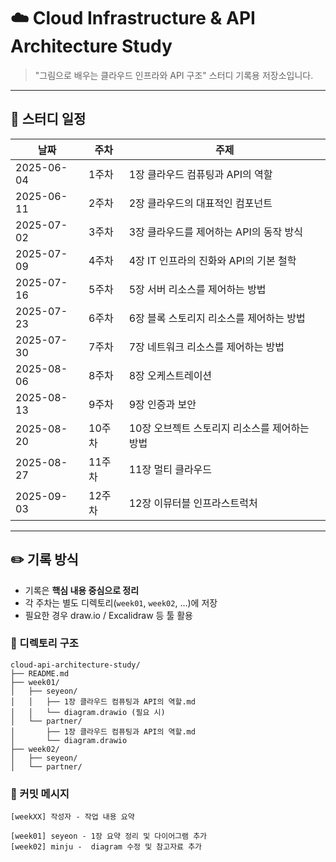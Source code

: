 # ☁️ Cloud Infrastructure & API Architecture Study

> "그림으로 배우는 클라우드 인프라와 API 구조" 스터디 기록용 저장소입니다.

---

## 📅 스터디 일정

| 날짜 | 주차 | 주제 |
|------|------|------|
| 2025-06-04 | 1주차 | 1장 클라우드 컴퓨팅과 API의 역할 |
| 2025-06-11 | 2주차 | 2장 클라우드의 대표적인 컴포넌트 |
| 2025-07-02 | 3주차 | 3장 클라우드를 제어하는 API의 동작 방식 |
| 2025-07-09 | 4주차 | 4장 IT 인프라의 진화와 API의 기본 철학 |
| 2025-07-16 | 5주차 | 5장 서버 리소스를 제어하는 방법 |
| 2025-07-23 | 6주차 | 6장 블록 스토리지 리소스를 제어하는 방법 |
| 2025-07-30 | 7주차 | 7장 네트워크 리소스를 제어하는 방법 |
| 2025-08-06 | 8주차 | 8장 오케스트레이션 |
| 2025-08-13 | 9주차 | 9장 인증과 보안 |
| 2025-08-20 | 10주차 | 10장 오브젝트 스토리지 리소스를 제어하는 방법 |
| 2025-08-27 | 11주차 | 11장 멀티 클라우드 |
| 2025-09-03 | 12주차 | 12장 이뮤터블 인프라스트럭처 |


---

## ✏️ 기록 방식

- 기록은 **핵심 내용 중심으로 정리**
- 각 주차는 별도 디렉토리(`week01`, `week02`, …)에 저장
- 필요한 경우 draw.io / Excalidraw 등 툴 활용

### 🌳 디렉토리 구조

```
cloud-api-architecture-study/
├── README.md
├── week01/
│   ├── seyeon/
│   │   ├── 1장 클라우드 컴퓨팅과 API의 역할.md
│   │   └── diagram.drawio (필요 시)
│   └── partner/
│       ├── 1장 클라우드 컴퓨팅과 API의 역할.md
│       └── diagram.drawio
├── week02/
│   ├── seyeon/
│   └── partner/
```

### 🧩 커밋 메시지 
```
[weekXX] 작성자 - 작업 내용 요약
```
```
[week01] seyeon - 1장 요약 정리 및 다이어그램 추가
[week02] minju -  diagram 수정 및 참고자료 추가
```

